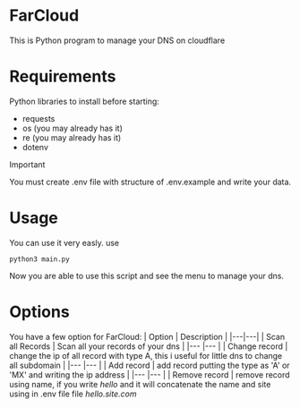 # FarCloud
This is Python program to manage your DNS on cloudflare

# Requirements

Python libraries to install before starting:
* requests
* os (you may already has it)
* re (you may already has it)
* dotenv


>[!IMPORTANT]
>
>You must create .env file with structure of .env.example and write your data. 



# Usage

You can use it very easly. 
use

```
python3 main.py
```

Now you are able to use this script and see the menu to manage your dns. 

# Options

You have a few option for FarCloud:
| Option | Description |
|---|---|
| Scan all Records | Scan all your records of your dns |
|--- |--- |
| Change record | change the ip of all record with type A, this i useful for little dns to change all subdomain |
|--- |--- |
| Add record | add record putting the type as 'A' or 'MX' and writing the ip address |
|--- |--- |
| Remove record | remove record using name, if you write *hello* and it will concatenate the name and site using in .env file file *hello.site.com*


